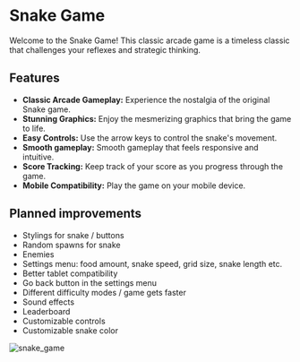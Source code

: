 # Snake Game

Welcome to the Snake Game! This classic arcade game is a timeless classic that challenges your reflexes and strategic thinking.

## Features

- **Classic Arcade Gameplay:** Experience the nostalgia of the original Snake game.
- **Stunning Graphics:** Enjoy the mesmerizing graphics that bring the game to life.
- **Easy Controls:** Use the arrow keys to control the snake's movement.
- **Smooth gameplay:** Smooth gameplay that feels responsive and intuitive.
- **Score Tracking:** Keep track of your score as you progress through the game.
- **Mobile Compatibility:** Play the game on your mobile device.

## Planned improvements

* Stylings for snake / buttons
* Random spawns for snake
* Enemies
* Settings menu: food amount, snake speed, grid size, snake length etc.
* Better tablet compatibility
* Go back button in the settings menu
* Different difficulty modes / game gets faster
* Sound effects
* Leaderboard
* Customizable controls
* Customizable snake color

![snake_game](https://github.com/user-attachments/assets/3d1b71c4-b47f-4c88-9c7c-94a64268d78b)
